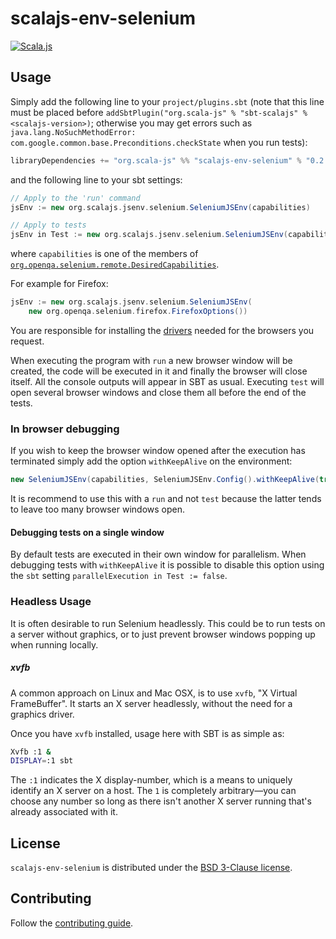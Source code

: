 # scalajs-env-selenium

[![Scala.js](https://www.scala-js.org/assets/badges/scalajs-0.6.17.svg)](https://www.scala-js.org/)

## Usage
Simply add the following line to your `project/plugins.sbt` (note that this line must be placed before `addSbtPlugin("org.scala-js" % "sbt-scalajs" % <scalajs-version>)`; otherwise you may get errors such as `java.lang.NoSuchMethodError: com.google.common.base.Preconditions.checkState` when you run tests):
```scala
libraryDependencies += "org.scala-js" %% "scalajs-env-selenium" % "0.2.0"
```
and the following line to your sbt settings:
```scala
// Apply to the 'run' command
jsEnv := new org.scalajs.jsenv.selenium.SeleniumJSEnv(capabilities)

// Apply to tests
jsEnv in Test := new org.scalajs.jsenv.selenium.SeleniumJSEnv(capabilities)
```
where `capabilities` is one of the members of
[`org.openqa.selenium.remote.DesiredCapabilities`](
https://seleniumhq.github.io/selenium/docs/api/java/org/openqa/selenium/remote/DesiredCapabilities.html).

For example for Firefox:

```scala
jsEnv := new org.scalajs.jsenv.selenium.SeleniumJSEnv(
    new org.openqa.selenium.firefox.FirefoxOptions())
```

You are responsible for installing the [drivers](
http://docs.seleniumhq.org/download/#thirdPartyDrivers) needed for the browsers
you request.

When executing the program with `run` a new browser window will be created,
the code will be executed in it and finally the browser will close itself.
All the console outputs will appear in SBT as usual. Executing `test` will open
several browser windows and close them all before the end of the tests.

### In browser debugging
If you wish to keep the browser window opened after the execution has terminated simply
add the option `withKeepAlive` on the environment:

``` scala
new SeleniumJSEnv(capabilities, SeleniumJSEnv.Config().withKeepAlive(true))
```

It is recommend to use this with a `run` and not `test` because the latter tends
to leave too many browser windows open.

#### Debugging tests on a single window
By default tests are executed in their own window for parallelism.
When debugging tests with `withKeepAlive` it is possible to disable this option
using the `sbt` setting `parallelExecution in Test := false`.

### Headless Usage
It is often desirable to run Selenium headlessly.
This could be to run tests on a server without graphics, or to just prevent browser
windows popping up when running locally.

##### xvfb
A common approach on Linux and Mac OSX, is to use `xvfb`, "X Virtual FrameBuffer".
It starts an X server headlessly, without the need for a graphics driver.

Once you have `xvfb` installed, usage here with SBT is as simple as:
```sh
Xvfb :1 &
DISPLAY=:1 sbt
```

The `:1` indicates the X display-number, which is a means to uniquely identify an
X server on a host. The `1` is completely arbitrary—you can choose any number so
long as there isn't another X server running that's already associated with it.

## License

`scalajs-env-selenium` is distributed under the
[BSD 3-Clause license](./LICENSE).

## Contributing

Follow the [contributing guide](./CONTRIBUTING.md).

